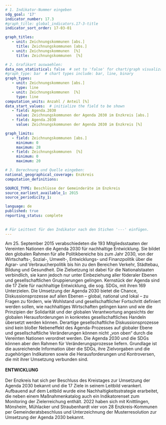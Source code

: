 ```yaml
---
# 1. Indikator-Nummer eingeben 
sdg_goal: '17'
indicator_number: 17.3
#graph_title: global_indicators.17-3-title
indicator_sort_order: 17-03-01

graph_titles:
   - unit: Zeichnungskommunen [abs.]
     title: Zeichnungskommunen [abs.]
   - unit: Zeichnungskommunen  [%]
     title: Zeichnungskommunen  [%]

# 2. Grafikart auswaehlen:
data_non_statistical: false  # set to 'false' for chart/graph visualization
#graph_type: bar  # chart types include: bar, line, binary
graph_types:
   - unit: Zeichnungskommunen [abs.]
     type: line
   - unit: Zeichnungskommunen  [%]
     type: line
computation_units: Anzahl / Anteil [%]
data_start_values:  # initialize the field to be shown
   - field: Agenda.2030
     value: Zeichnungskommunen der Agenda 2030 im Enzkreis [abs.]
   - field: Agenda.2030
     value: Zeichnungskommunen der Agenda 2030 im Enzkreis [%]

graph_limits:
   - field: Zeichnungskommunen [abs.]
     minimum: 0
     maximum: 28
   - field: Zeichnungskommunen  [%]
     minimum: 0
     maximum: 20

# 3. Berechnung und Quelle eingeben:
national_geographical_coverage: Enzkreis
computation_definitions:

SOURCE_TYPE: Beschlüsse der Gemeinderäte im Enzkreis
source_earliest_available_1: 2015
source_periodicity_1: 

language: de   
published: true 
reporting_status: complete
 
 
# Für Leittext für den Indikator nach den Stichen '---' einfügen. 
---
```

Am 25. September 2015 verabschiedeten die 193 Mitgliedsstaaten der Vereinten Nationen die Agenda 2030 für nachhaltige Entwicklung. Sie bildet den globalen Rahmen für alle Politikbereiche bis zum Jahr 2030, von der Wirtschafts-, Sozial-, Umwelt-, Entwicklungs- und Finanzpolitik über die Agrar- und Verbraucherpolitik bis hin zu den Bereichen Verkehr, Städtebau, Bildung und Gesundheit. Die Zielsetzung ist dabei für die Nationalstaaten verbindlich, sie kann jedoch nur unter Einbeziehung aller föderaler Ebenen und gesellschaftlichen Gruppierungen gelingen. Kernstück der Agenda sind die 17 Ziele für nachhaltige Entwicklung, die sog. SDGs, mit ihren 169 Unterzielen. Die Umsetzung der Agenda 2030 bietet die Chance, Diskussionsprozesse auf allen Ebenen – global, national und lokal – zu Fragen zu fördern, wie Wohlstand und gesellschaftlicher Fortschritt definiert werden sollen, wie nachhaltiges Wirtschaften gelingen kann und wie die Prinzipien der Solidarität und der globalen Verantwortung angesichts der globalen Herausforderungen in konkretes gesellschaftliches Handeln übersetzt werden können. Derartige gesellschaftliche Diskussionsprozesse sind kein bloßer Nebeneffekt des Agenda-Prozesses auf globaler Ebene und gesellschaftliche Veränderungen können nicht „von oben“ durch die Vereinten Nationen verordnet werden. Die Agenda 2030 und die SDGs können aber den Rahmen für Veränderungsprozesse liefern. Grundlage ist die ausreichende Information über die SDGs, ihre Zielvorgaben und die zugehörigen Indikatoren sowie die Herausforderungen und Kontroversen, die mit ihrer Umsetzung verbunden sind. <br>
<br>
**ENTWICKLUNG** <br>
<br>
Der Enzkreis hat sich per Beschluss des Kreistages zur Umsetzung der Agenda 2030 bekannt und die 17 Ziele in seinem Leitbild verankert. Aufbauend auf dem Leitbild wurde eine Nachhaltigkeitsstrategie erarbeitet, die neben einem Maßnahmenkatalog auch ein Indikatorenset zum Monitoring der Zielerreichung enthält. 2022 haben sich mit Knittlingen, Mönsheim, Mühlacker und Straubenhardt vier von 28 Enzkreis-Kommunen per Gemeinderatsbeschluss und Unterzeichnung der Musterresolution zur Umsetzung der Agenda 2030 bekannt.
